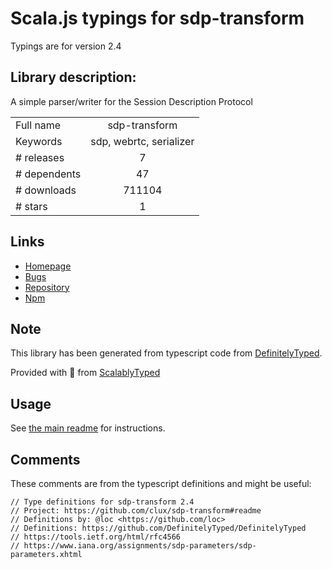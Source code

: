
# Scala.js typings for sdp-transform

Typings are for version 2.4

## Library description:
A simple parser/writer for the Session Description Protocol

|                    |                 |
| ------------------ | :-------------: |
| Full name          | sdp-transform |
| Keywords           | sdp, webrtc, serializer |
| # releases         | 7 |
| # dependents       | 47 |
| # downloads        | 711104 |
| # stars            | 1 |

## Links
- [Homepage](https://github.com/clux/sdp-transform#readme)
- [Bugs](https://github.com/clux/sdp-transform/issues)
- [Repository](https://github.com/clux/sdp-transform)
- [Npm](https://www.npmjs.com/package/sdp-transform)
    


## Note
This library has been generated from typescript code from [DefinitelyTyped](https://definitelytyped.org).

Provided with :purple_heart: from [ScalablyTyped](https://github.com/oyvindberg/ScalablyTyped)

## Usage
See [the main readme](../../readme.md) for instructions.

## Comments

These comments are from the typescript definitions and might be useful:
```
// Type definitions for sdp-transform 2.4
// Project: https://github.com/clux/sdp-transform#readme
// Definitions by: @loc <https://github.com/loc>
// Definitions: https://github.com/DefinitelyTyped/DefinitelyTyped
// https://tools.ietf.org/html/rfc4566
// https://www.iana.org/assignments/sdp-parameters/sdp-parameters.xhtml

```

